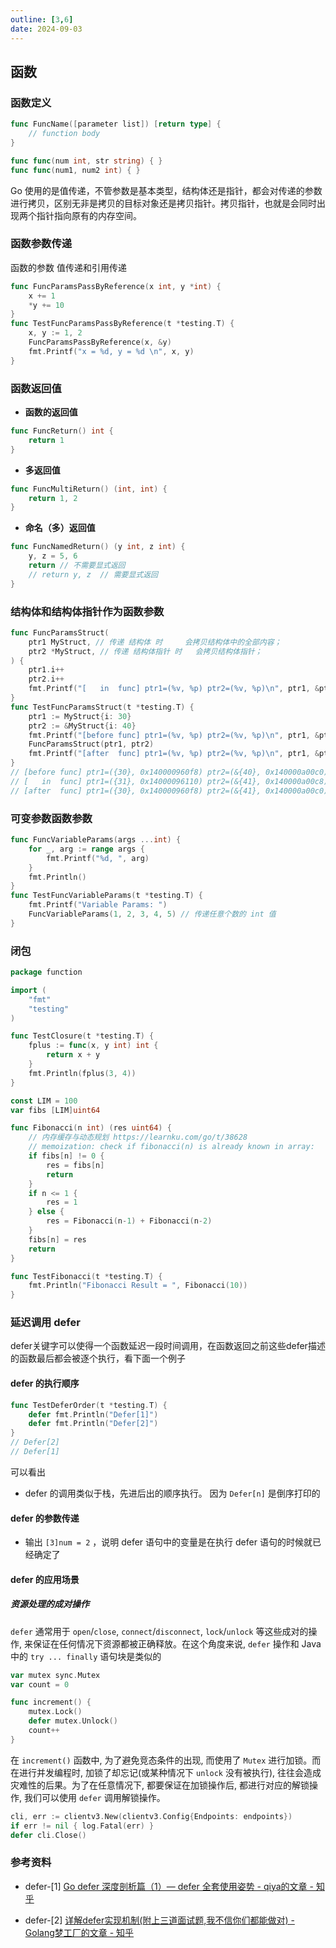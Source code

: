 ```yaml
---
outline: [3,6]
date: 2024-09-03
---
```


## 函数

### 函数定义

```go
func FuncName([parameter list]) [return type] {
    // function body
}
```

```go
func func(num int, str string) { }
func func(num1, num2 int) { }
```

Go 使用的是值传递，不管参数是基本类型，结构体还是指针，都会对传递的参数进行拷贝，区别无非是拷贝的目标对象还是拷贝指针。拷贝指针，也就是会同时出现两个指针指向原有的内存空间。

### 函数参数传递
函数的参数 值传递和引用传递
```go
func FuncParamsPassByReference(x int, y *int) {
	x += 1
	*y += 10
}
func TestFuncParamsPassByReference(t *testing.T) {
	x, y := 1, 2
	FuncParamsPassByReference(x, &y)
	fmt.Printf("x = %d, y = %d \n", x, y)
}
```

<!-- 传值还是传指针？

表面上看，指针参数性能会更好，但是要注意被复制的指针会延长目标对象的生命周期，还可能导致它被分配到堆上，其性能消耗要加上堆内存分配和垃圾回收的成本。

在栈上复制小对象，要比堆上分配内存要快的多。如果复制成本高，或者需要修改原对象，使用指针更好。 -->

### 函数返回值

- **函数的返回值**

```go
func FuncReturn() int {
	return 1
}
```

- **多返回值**

```go
func FuncMultiReturn() (int, int) {
	return 1, 2
}
```

- **命名（多）返回值**

```go
func FuncNamedReturn() (y int, z int) {
	y, z = 5, 6
	return // 不需要显式返回
	// return y, z	// 需要显式返回
}
```

### 结构体和结构体指针作为函数参数

```go
func FuncParamsStruct(
	ptr1 MyStruct, // 传递 结构体 时	   会拷贝结构体中的全部内容；
	ptr2 *MyStruct, // 传递 结构体指针 时	会拷贝结构体指针；
) {
	ptr1.i++
	ptr2.i++
	fmt.Printf("[   in  func] ptr1=(%v, %p) ptr2=(%v, %p)\n", ptr1, &ptr1, ptr2, &ptr2)
}
func TestFuncParamsStruct(t *testing.T) {
	ptr1 := MyStruct{i: 30}
	ptr2 := &MyStruct{i: 40}
	fmt.Printf("[before func] ptr1=(%v, %p) ptr2=(%v, %p)\n", ptr1, &ptr1, ptr2, &ptr2)
	FuncParamsStruct(ptr1, ptr2)
	fmt.Printf("[after  func] ptr1=(%v, %p) ptr2=(%v, %p)\n", ptr1, &ptr1, ptr2, &ptr2)
}
// [before func] ptr1=({30}, 0x140000960f8) ptr2=(&{40}, 0x140000a00c0)
// [   in  func] ptr1=({31}, 0x14000096110) ptr2=(&{41}, 0x140000a00c8)
// [after  func] ptr1=({30}, 0x140000960f8) ptr2=(&{41}, 0x140000a00c0)
```

### 可变参数函数参数

```go
func FuncVariableParams(args ...int) {
	for _, arg := range args {
		fmt.Printf("%d, ", arg)
	}
	fmt.Println()
}
func TestFuncVariableParams(t *testing.T) {
	fmt.Printf("Variable Params: ")
	FuncVariableParams(1, 2, 3, 4, 5) // 传递任意个数的 int 值
}
```
### 闭包

```go
package function

import (
	"fmt"
	"testing"
)

func TestClosure(t *testing.T) {
	fplus := func(x, y int) int {
		return x + y
	}
	fmt.Println(fplus(3, 4))
}
```

```go
const LIM = 100
var fibs [LIM]uint64

func Fibonacci(n int) (res uint64) {
	// 内存缓存与动态规划 https://learnku.com/go/t/38628
	// memoization: check if fibonacci(n) is already known in array:
	if fibs[n] != 0 {
		res = fibs[n]
		return
	}
	if n <= 1 {
		res = 1
	} else {
		res = Fibonacci(n-1) + Fibonacci(n-2)
	}
	fibs[n] = res
	return
}

func TestFibonacci(t *testing.T) {
	fmt.Println("Fibonacci Result = ", Fibonacci(10))
}
```


### 延迟调用 defer

defer关键字可以使得一个函数延迟一段时间调用，在函数返回之前这些defer描述的函数最后都会被逐个执行，看下面一个例子

#### defer 的执行顺序
```go
func TestDeferOrder(t *testing.T) {
	defer fmt.Println("Defer[1]")
	defer fmt.Println("Defer[2]")
}
// Defer[2]
// Defer[1]
```

可以看出
- defer 的调用类似于栈，先进后出的顺序执行。 因为 `Defer[n]` 是倒序打印的


#### defer 的参数传递


- 输出 `[3]num = 2` ，说明 defer 语句中的变量是在执行 defer 语句的时候就已经确定了


#### defer 的应用场景


##### 资源处理的成对操作

`defer` 通常用于 `open`/`close`, `connect`/`disconnect`, `lock`/`unlock` 等这些成对的操作, 来保证在任何情况下资源都被正确释放。在这个角度来说, `defer` 操作和 Java 中的 `try ... finally` 语句块是类似的

```go
var mutex sync.Mutex
var count = 0

func increment() {
    mutex.Lock()
    defer mutex.Unlock()
    count++
}
```
在 `increment()` 函数中, 为了避免竞态条件的出现, 而使用了 `Mutex` 进行加锁。而在进行并发编程时, 加锁了却忘记(或某种情况下 `unlock` 没有被执行), 往往会造成灾难性的后果。为了在任意情况下, 都要保证在加锁操作后, 都进行对应的解锁操作, 我们可以使用 `defer` 调用解锁操作。

```go
cli, err := clientv3.New(clientv3.Config{Endpoints: endpoints})
if err != nil { log.Fatal(err) }
defer cli.Close()
```

### 参考资料

- defer-[1] [Go defer 深度剖析篇（1）— defer 全套使用姿势 - qiya的文章 - 知乎](https://zhuanlan.zhihu.com/p/351176808)

- defer-[2] [详解defer实现机制(附上三道面试题,我不信你们都能做对) - Golang梦工厂的文章 - 知乎](https://zhuanlan.zhihu.com/p/343223542)
